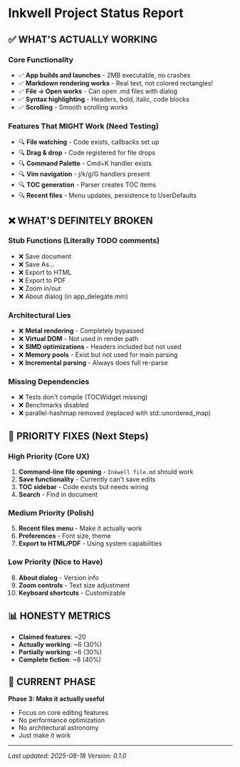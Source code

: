 # Inkwell Project Status Report

## ✅ WHAT'S ACTUALLY WORKING

### Core Functionality
- ✅ **App builds and launches** - 2MB executable, no crashes
- ✅ **Markdown rendering works** - Real text, not colored rectangles!
- ✅ **File → Open works** - Can open .md files with dialog
- ✅ **Syntax highlighting** - Headers, bold, italic, code blocks
- ✅ **Scrolling** - Smooth scrolling works

### Features That MIGHT Work (Need Testing)
- 🔍 **File watching** - Code exists, callbacks set up
- 🔍 **Drag & drop** - Code registered for file drops
- 🔍 **Command Palette** - Cmd+K handler exists
- 🔍 **Vim navigation** - j/k/g/G handlers present
- 🔍 **TOC generation** - Parser creates TOC items
- 🔍 **Recent files** - Menu updates, persistence to UserDefaults

## ❌ WHAT'S DEFINITELY BROKEN

### Stub Functions (Literally TODO comments)
- ❌ Save document
- ❌ Save As...
- ❌ Export to HTML
- ❌ Export to PDF
- ❌ Zoom in/out
- ❌ About dialog (in app_delegate.mm)

### Architectural Lies
- ❌ **Metal rendering** - Completely bypassed
- ❌ **Virtual DOM** - Not used in render path
- ❌ **SIMD optimizations** - Headers included but not used
- ❌ **Memory pools** - Exist but not used for main parsing
- ❌ **Incremental parsing** - Always does full re-parse

### Missing Dependencies
- ❌ Tests don't compile (TOCWidget missing)
- ❌ Benchmarks disabled
- ❌ parallel-hashmap removed (replaced with std::unordered_map)

## 🎯 PRIORITY FIXES (Next Steps)

### High Priority (Core UX)
1. **Command-line file opening** - `Inkwell file.md` should work
2. **Save functionality** - Currently can't save edits
3. **TOC sidebar** - Code exists but needs wiring
4. **Search** - Find in document

### Medium Priority (Polish)
5. **Recent files menu** - Make it actually work
6. **Preferences** - Font size, theme
7. **Export to HTML/PDF** - Using system capabilities

### Low Priority (Nice to Have)
8. **About dialog** - Version info
9. **Zoom controls** - Text size adjustment
10. **Keyboard shortcuts** - Customizable

## 📊 HONESTY METRICS

- **Claimed features**: ~20
- **Actually working**: ~6 (30%)
- **Partially working**: ~6 (30%)  
- **Complete fiction**: ~8 (40%)

## 🚀 CURRENT PHASE

**Phase 3: Make it actually useful**
- Focus on core editing features
- No performance optimization
- No architectural astronomy
- Just make it work

---

*Last updated: 2025-08-18*
*Version: 0.1.0*